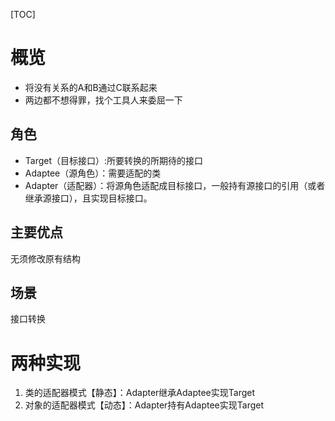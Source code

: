 [TOC]

# 概览
+ 将没有关系的A和B通过C联系起来
+ 两边都不想得罪，找个工具人来委屈一下
## 角色
+ Target（目标接口）:所要转换的所期待的接口
+ Adaptee（源角色）：需要适配的类
+ Adapter（适配器）：将源角色适配成目标接口，一般持有源接口的引用（或者继承源接口），且实现目标接口。
## 主要优点
无须修改原有结构
## 场景
接口转换
# 两种实现
1. 类的适配器模式【静态】：Adapter继承Adaptee实现Target
2. 对象的适配器模式【动态】：Adapter持有Adaptee实现Target

